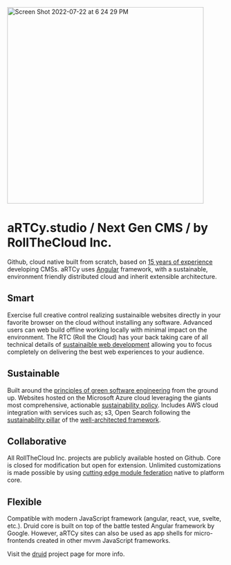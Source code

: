 <img width="454" alt="Screen Shot 2022-07-22 at 6 24 29 PM" src="https://user-images.githubusercontent.com/90408337/180576299-a8884daf-fae8-4746-98c3-7d82d752bbeb.png">


# aRTCy.studio / Next Gen CMS / by RollTheCloud Inc.

Github, cloud native built from scratch, based on [15 years of experience](https://www.linkedin.com/in/toddzmijewski/) developing CMSs. aRTCy uses [Angular](https://angular.io/) framework, with a sustainable, environment friendly distributed cloud and inherit extensible architecture.

## Smart

Exercise full creative control realizing sustainaible websites directly in your favorite browser on the cloud without installing any software. Advanced users can web build offline working locally with minimal impact on the environment. The RTC (Roll the Cloud) has your back taking care of all technical details of [sustainaible web development](https://sustainablewebdesign.org/) allowing you to focus completely on delivering the best web experiences to your audience.

## Sustainable

Built around the [principles of green software engineering](https://principles.green/) from the ground up. Websites hosted on the Microsoft Azure cloud leveraging the giants most comprehensive, actionable [sustainability policy](https://www.microsoft.com/en-us/sustainability/approach). Includes AWS cloud integration with services such as; s3, Open Search following the [sustainability pillar](https://docs.aws.amazon.com/wellarchitected/latest/sustainability-pillar/sustainability-pillar.html) of the [well-architected framework](https://aws.amazon.com/architecture/well-architected/).

## Collaborative

All RollTheCloud Inc. projects are publicly available hosted on Github. Core is closed for modification but open for extension. Unlimited customizations is made possible by using [cutting edge module federation](https://www.angulararchitects.io/en/aktuelles/the-microfrontend-revolution-part-2-module-federation-with-angular/) native to platform core.

## Flexible

Compatible with modern JavaScript framework (angular, react, vue, svelte, etc.). Druid core is built on top of the battle tested Angular framework by Google. However, aRTCy sites can also be used as app shells for micro-frontends created in other mvvm JavaScript frameworks.

Visit the [druid](https://github.com/rollthecloudinc/druid) project page for more info.
